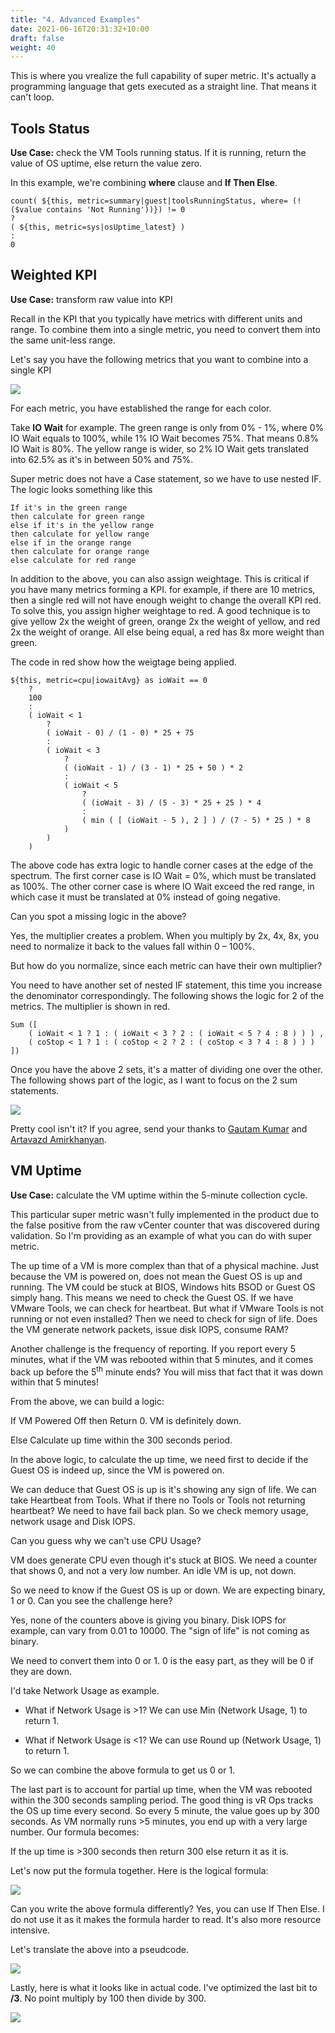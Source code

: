```yaml
---
title: "4. Advanced Examples"
date: 2021-06-16T20:31:32+10:00
draft: false
weight: 40
---
```


This is where you vrealize the full capability of super metric. It's actually a programming language that gets executed as a straight line. That means it can't loop.

## Tools Status

**Use Case:** check the VM Tools running status. If it is running, return the value of OS uptime, else return the value zero.

In this example, we're combining **where** clause and **If Then Else**.

```text
count( ${this, metric=summary|guest|toolsRunningStatus, where= (!($value contains 'Not Running'))}) != 0
?
( ${this, metric=sys|osUptime_latest} )
:
0
```

## Weighted KPI

**Use Case:** transform raw value into KPI

Recall in the KPI that you typically have metrics with different units and range. To combine them into a single metric, you need to convert them into the same unit-less range.

Let's say you have the following metrics that you want to combine into a single KPI

![](4.4.4-fig-1.png)

For each metric, you have established the range for each color.

Take **IO Wait** for example. The green range is only from 0% - 1%, where 0% IO Wait equals to 100%, while 1% IO Wait becomes 75%. That means 0.8% IO Wait is 80%. The yellow range is wider, so 2% IO Wait gets translated into 62.5% as it's in between 50% and 75%.

Super metric does not have a Case statement, so we have to use nested IF. The logic looks something like this

```text
If it's in the green range
then calculate for green range
else if it's in the yellow range
then calculate for yellow range
else if in the orange range
then calculate for orange range
else calculate for red range
```

In addition to the above, you can also assign weightage. This is critical if you have many metrics forming a KPI. for example, if there are 10 metrics, then a single red will not have enough weight to change the overall KPI red. To solve this, you assign higher weightage to red. A good technique is to give yellow 2x the weight of green, orange 2x the weight of yellow, and red 2x the weight of orange. All else being equal, a red has 8x more weight than green.

The code in red show how the weigtage being applied.

```text
${this, metric=cpu|iowaitAvg} as ioWait == 0
    ?
    100
    :
    ( ioWait < 1
        ?
        ( ioWait - 0) / (1 - 0) * 25 + 75
        :
        ( ioWait < 3
            ?
            ( (ioWait - 1) / (3 - 1) * 25 + 50 ) * 2
            :
            ( ioWait < 5
                ?
                ( (ioWait - 3) / (5 - 3) * 25 + 25 ) * 4
                :
                ( min ( [ (ioWait - 5 ), 2 ] ) / (7 - 5) * 25 ) * 8
            )
        )
    )
```

The above code has extra logic to handle corner cases at the edge of the spectrum. The first corner case is IO Wait = 0%, which must be translated as 100%. The other corner case is where IO Wait exceed the red range, in which case it must be translated at 0% instead of going negative.

Can you spot a missing logic in the above?

Yes, the multiplier creates a problem. When you multiply by 2x, 4x, 8x, you need to normalize it back to the values fall within 0 – 100%.

But how do you normalize, since each metric can have their own multiplier?

You need to have another set of nested IF statement, this time you increase the denominator correspondingly. The following shows the logic for 2 of the metrics. The multiplier is shown in red.

```text
Sum ([
    ( ioWait < 1 ? 1 : ( ioWait < 3 ? 2 : ( ioWait < 5 ? 4 : 8 ) ) ) ,
    ( coStop < 1 ? 1 : ( coStop < 2 ? 2 : ( coStop < 3 ? 4 : 8 ) ) )
])
```

Once you have the above 2 sets, it's a matter of dividing one over the other. The following shows part of the logic, as I want to focus on the 2 sum statements.

![](4.4.4-fig-2.png)

Pretty cool isn't it? If you agree, send your thanks to [Gautam Kumar](https://www.linkedin.com/in/gautam-kumar-b4036867/) and [Artavazd Amirkhanyan](https://www.linkedin.com/in/artavazdamirkhanyan/).

## VM Uptime

**Use Case:** calculate the VM uptime within the 5-minute collection cycle.

This particular super metric wasn't fully implemented in the product due to the false positive from the raw vCenter counter that was discovered during validation. So I'm providing as an example of what you can do with super metric.

The up time of a VM is more complex than that of a physical machine. Just because the VM is powered on, does not mean the Guest OS is up and running. The VM could be stuck at BIOS, Windows hits BSOD or Guest OS simply hang. This means we need to check the Guest OS. If we have VMware Tools, we can check for heartbeat. But what if VMware Tools is not running or not even installed? Then we need to check for sign of life. Does the VM generate network packets, issue disk IOPS, consume RAM?

Another challenge is the frequency of reporting. If you report every 5 minutes, what if the VM was rebooted within that 5 minutes, and it comes back up before the 5<sup>th</sup> minute ends? You will miss that fact that it was down within that 5 minutes!

From the above, we can build a logic:

If VM Powered Off then Return 0. VM is definitely down.

Else Calculate up time within the 300 seconds period.

In the above logic, to calculate the up time, we need first to decide if the Guest OS is indeed up, since the VM is powered on.

We can deduce that Guest OS is up is it's showing any sign of life. We can take Heartbeat from Tools. What if there no Tools or Tools not returning heartbeat? We need to have fail back plan. So we check memory usage, network usage and Disk IOPS.

Can you guess why we can't use CPU Usage?

VM does generate CPU even though it's stuck at BIOS. We need a counter that shows 0, and not a very low number. An idle VM is up, not down.

So we need to know if the Guest OS is up or down. We are expecting binary, 1 or 0. Can you see the challenge here?

Yes, none of the counters above is giving you binary. Disk IOPS for example, can vary from 0.01 to 10000. The "sign of life" is not coming as binary.

We need to convert them into 0 or 1. 0 is the easy part, as they will be 0 if they are down.

I'd take Network Usage as example.

-   What if Network Usage is >1? We can use Min (Network Usage, 1) to return 1.

-   What if Network Usage is <1? We can use Round up (Network Usage, 1) to return 1.

So we can combine the above formula to get us 0 or 1.

The last part is to account for partial up time, when the VM was rebooted within the 300 seconds sampling period. The good thing is vR Ops tracks the OS up time every second. So every 5 minute, the value goes up by 300 seconds. As VM normally runs >5 minutes, you end up with a very large number. Our formula becomes:

If the up time is >300 seconds then return 300 else return it as it is.

Let's now put the formula together. Here is the logical formula:

![](4.4.4-fig-3.png)

Can you write the above formula differently? Yes, you can use If Then Else. I do not use it as it makes the formula harder to read. It's also more resource intensive.

Let's translate the above into a pseudcode.

![](4.4.4-fig-4.png)

Lastly, here is what it looks like in actual code. I've optimized the last bit to **/3**. No point multiply by 100 then divide by 300.

![](4.4.4-fig-5.png)